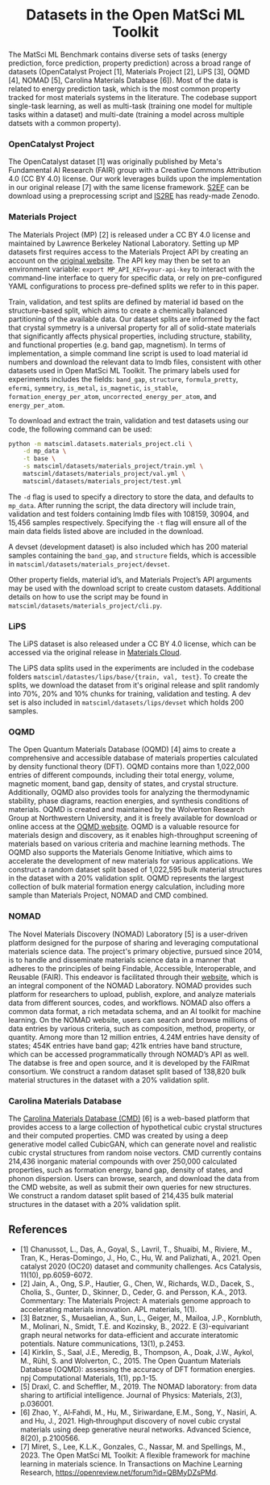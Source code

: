 <h1 align="center">Datasets in the Open MatSci ML Toolkit</h1>

The MatSci ML Benchmark contains diverse sets of tasks (energy prediction, force prediction, property prediction) across a broad range of datasets (OpenCatalyst Project [1], Materials Project [2], LiPS [3], OQMD [4], NOMAD [5], Carolina Materials Database [6]). Most of the data is related to energy prediction task, which is the most common property tracked for most materials systems in the literature. The codebase support single-task learning, as well as multi-task (training one model for multiple tasks within a dataset) and multi-date (training a model across multiple datsets with a common property). 

### OpenCatalyst Project

The OpenCatalyst dataset [1]  was originally published by Meta's Fundamental AI Research (FAIR) group with a Creative Commons Attribution 4.0 (CC BY 4.0) license. Our work leverages builds upon the implementation in our original release [7] with the same license framework.  [S2EF](https://github.com/IntelLabs/matsciml/scripts/preprocess_dgl_ef.py) can be download using a preprocessing script and [IS2RE](https://zenodo.org/record/7411133) has ready-made Zenodo. 

### Materials Project

The Materials Project (MP) [2] is released under a CC BY 4.0 license and maintained by Lawrence Berkeley National Laboratory. Setting up MP datasets first requires access to the Materials Project API by creating an account on the [original website](https://materialsproject.org). The API key may then be set to an environment variable: `export MP_API_KEY=your-api-key` to interact with the command-line interface to query for specific data, or rely on pre-configured YAML configurations to process pre-defined splits we refer to in this paper.

Train, validation, and test splits are defined by material id based on the structure-based split, which aims to create a chemically balanced partitioning of the available data. Our dataset splits are informed by the fact that crystal symmetry is a universal property for all of solid-state materials that significantly affects physical properties, including  structure, stability, and functional properties (e.g. band gap, magnetism). In terms of implementation, a simple command line script is used to load material id numbers and download the relevant data to lmdb files, consistent with other datasets used in Open MatSci ML Toolkit. The primary labels used for experiments includes the fields: `band_gap`, `structure`, `formula_pretty`, `efermi`, `symmetry`, `is_metal`, `is_magnetic`, `is_stable`, `formation_energy_per_atom`, `uncorrected_energy_per_atom`, and `energy_per_atom`. 

To download and extract the train, validation and test datasets using our code, the following command can be used: 

```bash
python -m matsciml.datasets.materials_project.cli \
    -d mp_data \
    -t base \
    -s matsciml/datasets/materials_project/train.yml \
    matsciml/datasets/materials_project/val.yml \
    matsciml/datasets/materials_project/test.yml
```

The `-d` flag is used to specify a directory to store the data, and defaults to `mp_data`. After running the script, the data directory will include train, validation and test folders containing lmdb files with 108159, 30904, and 15,456 samples respectively. Specifying the `-t` flag will ensure all of the main data fields listed above are included in the download.

A devset (development dataset) is also included which has 200 material samples containing the `band_gap`, and `structure` fields, which is accessible in `matsciml/datasets/materials_project/devset`.

Other property fields, material id’s, and Materials Project’s API arguments may be used with the download script to create custom datasets. Additional details on how to use the script may be found in `matsciml/datasets/materials_project/cli.py`.

### LiPS

The LiPS dataset is also released under a CC BY 4.0 license, which can be accessed via the original release in [Materials Cloud](https://archive.materialscloud.org/record/2022.45).

The LiPS data splits used in the experiments are included in the codebase folders `matsciml/datastes/lips/base/{train, val, test}`. To create the splits, we download the dataset from it's original release and split randomly into 70%, 20% and 10% chunks for training, validation and testing. A dev set is also included in `matsciml/datasets/lips/devset` which holds 200 samples. 

### OQMD

The Open Quantum Materials Database (OQMD) [4] aims to create a comprehensive and accessible database of materials properties calculated by density functional theory (DFT). OQMD contains more than 1,022,000 entries of different compounds, including their total energy, volume, magnetic moment, band gap, density of states, and crystal structure. Additionally, OQMD also provides tools for analyzing the thermodynamic stability, phase diagrams, reaction energies, and synthesis conditions of materials. OQMD is created and maintained by the Wolverton Research Group at Northwestern University, and it is freely available for download or online access at the [OQMD website](https://www.oqmd.org). OQMD is a valuable resource for materials design and discovery, as it enables high-throughput screening of materials based on various criteria and machine learning methods. The OQMD also supports the Materials Genome Initiative, which aims to accelerate the development of new materials for various applications. We construct a random dataset split based of 1,022,595 bulk material structures in the dataset with a 20% validation split. OQMD represents the largest collection of bulk material formation energy calculation, including more sample than Materials Project, NOMAD and CMD combined.

### NOMAD

The Novel Materials Discovery (NOMAD) Laboratory [5] is a user-driven platform designed for the purpose of sharing and leveraging computational materials science data. The project's primary objective, pursued since 2014, is to handle and disseminate materials science data in a manner that adheres to the principles of being Findable, Accessible, Interoperable, and Reusable (FAIR). This endeavor is facilitated through their [website](https://nomad-lab.eu), which is an integral component of the NOMAD Laboratory. NOMAD provides such platform for researchers to upload, publish, explore, and analyze materials data from different sources, codes, and workflows. NOMAD also offers a common data format, a rich metadata schema, and an AI toolkit for machine learning. On the NOMAD website, users can search and browse millions of data entries by various criteria, such as composition, method, property, or quantity. Among more than 12 million entries, 4.24M entries have density of states; 454K entries have band gap; 421k entries have band structure, which can be accessed  programmatically through NOMAD’s API as well. The databse is free and open source, and it is developed by the FAIRmat consortium. We construct a random dataset split based of 138,820 bulk material structures in the dataset with a 20\% validation split.

### Carolina Materials Database

The [Carolina Materials Database (CMD)](http://www.carolinamatdb.org/) [6] is a web-based platform that provides access to a large collection of hypothetical cubic crystal structures and their computed properties. CMD was created by using a deep generative model called CubicGAN, which can generate novel and realistic cubic crystal structures from random noise vectors. CMD currently contains 214,436 inorganic material compounds with over 250,000 calculated properties, such as formation energy, band gap, density of states, and phonon dispersion. Users can browse, search, and download the data from the CMD website, as well as submit their own queries for new structures. We construct a random dataset split based of 214,435 bulk material structures in the dataset with a 20% validation split.


## References
- [1] Chanussot, L., Das, A., Goyal, S., Lavril, T., Shuaibi, M., Riviere, M., Tran, K., Heras-Domingo, J., Ho, C., Hu, W. and Palizhati, A., 2021. Open catalyst 2020 (OC20) dataset and community challenges. Acs Catalysis, 11(10), pp.6059-6072.
- [2] Jain, A., Ong, S.P., Hautier, G., Chen, W., Richards, W.D., Dacek, S., Cholia, S., Gunter, D., Skinner, D., Ceder, G. and Persson, K.A., 2013. Commentary: The Materials Project: A materials genome approach to accelerating materials innovation. APL materials, 1(1).
- [3] Batzner, S., Musaelian, A., Sun, L., Geiger, M., Mailoa, J.P., Kornbluth, M., Molinari, N., Smidt, T.E. and Kozinsky, B., 2022. E (3)-equivariant graph neural networks for data-efficient and accurate interatomic potentials. Nature communications, 13(1), p.2453.
- [4] Kirklin, S., Saal, J.E., Meredig, B., Thompson, A., Doak, J.W., Aykol, M., Rühl, S. and Wolverton, C., 2015. The Open Quantum Materials Database (OQMD): assessing the accuracy of DFT formation energies. npj Computational Materials, 1(1), pp.1-15.
- [5] Draxl, C. and Scheffler, M., 2019. The NOMAD laboratory: from data sharing to artificial intelligence. Journal of Physics: Materials, 2(3), p.036001.
- [6] Zhao, Y., Al‐Fahdi, M., Hu, M., Siriwardane, E.M., Song, Y., Nasiri, A. and Hu, J., 2021. High‐throughput discovery of novel cubic crystal materials using deep generative neural networks. Advanced Science, 8(20), p.2100566.
- [7] Miret, S., Lee, K.L.K., Gonzales, C., Nassar, M. and Spellings, M., 2023. The Open MatSci ML Toolkit: A flexible framework for machine learning in materials science. In Transactions on Machine Learning Research, https://openreview.net/forum?id=QBMyDZsPMd. 
